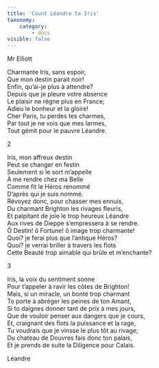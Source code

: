 ```yaml
---
title: 'Count Léandre to Iris'
taxonomy:
    category:
        - docs
visible: false
---
```


<div class="author">Mr Elliott</div>

Charmante Iris, sans espoir,  
Que mon destin parait noir!  
Enfin, qu’ai-je plus à attendre?  
Depuis que je pleure votre absence  
Le plaisir ne règne plus en France;  
Adieu le bonheur et la gloire!  
Cher Paris, tu perdes tes charmes,  
Par tout je ne vois que mes larmes,  
Tout gémit pour le pauvre Léandre.

2

Iris, mon affreux destin  
Peut se changer en festin  
Seulement si le sort m’appelle  
À me rendre chez ma Belle  
Comme fit le Héros renommé  
D’après qui je suis nommé.  
Révoyez donc, pour chasser mes ennuis,  
Du charmant Brighton les rivages fleuris,  
Et palpitant de joie le trop heureux Léandre  
Aux rives de Dieppe s’empressera à se rendre.  
Ô Destin! ô Fortune! ô image trop charmante!  
Quoi? je ferai plus que l’antique Héros?  
Quoi? je verrai briller à travers les flots  
Cette Beauté trop aimable qui brûle et m’enchante?

3

Iris, la voix du sentiment sonne  
Pour t’appeler à ravir les côtes de Brighton!  
Mais, si un miracle, un bonté trop charmant  
To porte à abréger les peines de ton Amant,  
Si to daignes donner tant de prix à mes jours,  
Que de vouloir penser aux dangers que je cours,  
Et, craignant des flots la puissance et la rage,  
Tu voudrais que je vinsse le plus tôt au rivage;  
Du chateau de Douvres fais donc ton palais,  
Et je prends de suite la Diligence pour Calais.

Léandre 
